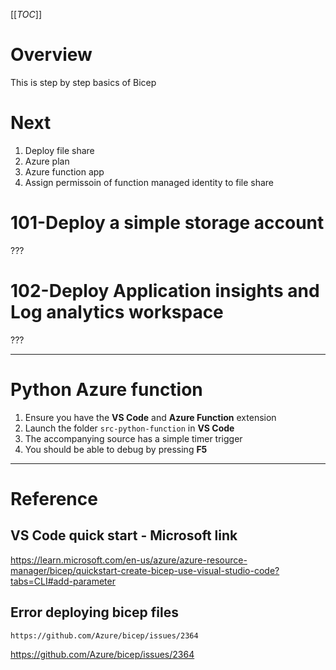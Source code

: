 [[_TOC_]]
# Overview
This is step by step basics of Bicep

# Next
1. Deploy file share
1. Azure plan
1. Azure function app
1. Assign permissoin of function managed identity to file share 


# 101-Deploy a simple storage account
???

# 102-Deploy Application insights and Log analytics workspace
???


----
# Python Azure function

1. Ensure you have the **VS Code** and **Azure Function** extension
1. Launch the folder `src-python-function` in **VS Code**  
1. The accompanying source has a simple timer trigger
1. You should be able to debug by pressing **F5**

----

# Reference

## VS Code quick start - Microsoft link
https://learn.microsoft.com/en-us/azure/azure-resource-manager/bicep/quickstart-create-bicep-use-visual-studio-code?tabs=CLI#add-parameter

## Error deploying bicep files
```
https://github.com/Azure/bicep/issues/2364
```
https://github.com/Azure/bicep/issues/2364
